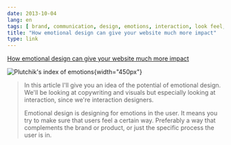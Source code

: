 ```yaml
---
date: 2013-10-04
lang: en
tags: [ brand, communication, design, emotions, interaction, look feel, marketing, ux ]
title: "How emotional design can give your website much more impact"
type: link
---
```


[How emotional design can give your website much more
impact](http://thenextweb.com/dd/2013/08/23/more-impact-through-emotional-design/?utm_campaign=social%20media&utm_medium=Spreadus&utm_source=Twitter&awesm=tnw.to_h0hoJ)

![Plutchik's index of
emotions](http://thenextweb.com/wp-content/blogs.dir/1/files/2013/08/plutchik-wheel-emotion.png){width="450px"}

> In this article I'll give you an idea of the potential of emotional
> design. We'll be looking at copywriting and visuals but especially
> looking at interaction, since we're interaction designers.
>
> Emotional design is designing for emotions in the user. It means you
> try to make sure that users feel a certain way. Preferably a way that
> complements the brand or product, or just the specific process the
> user is in.

